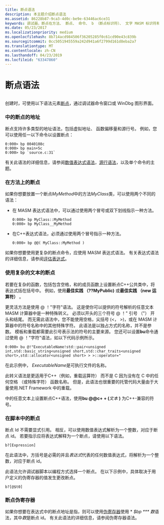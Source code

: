 ```yaml
---
title: 断点语法
description: 本主题介绍断点语法
ms.assetid: 86228b87-9ca3-4d0c-be9e-63446ac6ce31
keywords: 调试器，断点在方法、 断点、 命令、 b （断点标识符）、 文字 MASM 标识符和模板化函数的语法规则
ms.date: 05/23/2017
ms.localizationpriority: medium
ms.openlocfilehash: 8b714acd984506f36205285f0c61cd90e43c839b
ms.sourcegitcommit: 0cc5051945559a242d941a6f2799d161d8eba2a7
ms.translationtype: MT
ms.contentlocale: zh-CN
ms.lasthandoff: 04/23/2019
ms.locfileid: "63347860"
---
```

# <a name="breakpoint-syntax"></a>断点语法


## <span id="ddk_debugging_bios_code_dbg"></span><span id="DDK_DEBUGGING_BIOS_CODE_DBG"></span>


创建时，可使用以下语法元素[断点](using-breakpoints.md)，通过调试器命令窗口或 WinDbg 图形界面。

### <a name="span-idaddressesinbreakpointsspanspan-idaddressesinbreakpointsspanaddresses-in-breakpoints"></a><span id="addresses_in_breakpoints"></span><span id="ADDRESSES_IN_BREAKPOINTS"></span>中的断点的地址

断点支持许多类型的地址语法，包括虚拟地址、 函数偏移量和源行号。 例如，您可以使用任一以下命令以设置断点：

```dbgcmd
0:000> bp 0040108c
0:000> bp main+5c
0:000> bp `source.c:31`
```

有关此语法的详细信息，请参阅[数值表达式语法](numerical-expression-syntax.md)，[源行语法](source-line-syntax.md)，以及单个命令的主题。

### <a name="span-idbreakpointsonmethodsspanspan-idbreakpointsonmethodsspanbreakpoints-on-methods"></a><span id="breakpoints_on_methods"></span><span id="BREAKPOINTS_ON_METHODS"></span>在方法上的断点

如果你想要放置一个断点*MyMethod*中的方法*MyClass*类，可以使用两个不同的语法：

-   在 MASM 表达式语法中，可以通过使用两个冒号或双下划线指示一种方法。

    ```dbgcmd
    0:000> bp MyClass::MyMethod 
    0:000> bp MyClass__MyMethod 
    ```

-   在C++表达式语法，必须通过使用两个冒号指示一种方法。

    ```dbgcmd
    0:000> bp @@( MyClass::MyMethod ) 
    ```

如果你想要使用更复杂的断点命令，应使用 MASM 表达式语法。 有关表达式语法的详细信息，请参阅[评估表达式](evaluating-expressions.md)。

### <a name="span-idbreakpointsusingcomplicatedtextspanspan-idbreakpointsusingcomplicatedtextspanbreakpoints-using-complicated-text"></a><span id="breakpoints_using_complicated_text"></span><span id="BREAKPOINTS_USING_COMPLICATED_TEXT"></span>使用复杂的文本的断点

若要在复杂的函数，包括包含空格，和的成员函数上设置断点C++公共类中，将表达式括在括号中。 例如，使用**最佳实践 （??MyPublic)** 或**最佳实践 （new 运算符）** 。

更灵活方法是使用 @ ！"字符"语法。 这是使你可以提供的符号解析的任意文本 MASM 计算器中是一种特殊转义。 必须以开头的三个符号 @ ！" 引号 （"） 开头和结尾。 而无需此语法中，您不能使用空格，尖括号 (&lt;， &gt;)，或在 MASM 计算器中的符号名称中的其他特殊字符。 此语法是以独占方式的名称，并不是参数。 模板和重载都需要此引号表示法的符号的主要来源。 您还可以设置**bu**命令通过使用 @ ！"字符"语法，如以下代码示例所示。

```dbgcmd
0:000> bu @!"ExecutableName!std::pair<unsigned int,std::basic_string<unsigned short,std::char_traits<unsigned short>,std::allocator<unsigned short> > >::operator="
```

在此示例中， *ExecutableName*是可执行文件的名称。

此转义语法是更适用于C++（例如，重载运算符） 而不是 C 因为没有在 C 中的任何空格 （或特殊字符） 函数名称。 但是，此语法也很重要的托管代码大量由于大量使用.NET Framework 中的重载。

中的任意文本上设置断点C++语法，使用<strong>bu @@c+ + (</strong><em>文本</em> **)** 为C++-兼容的符号。

### <a name="span-idbreakpointsinscriptsspanspan-idbreakpointsinscriptsspanbreakpoints-in-scripts"></a><span id="breakpoints_in_scripts"></span><span id="BREAKPOINTS_IN_SCRIPTS"></span>在脚本中的断点

断点 Id 不需要显式引用。 相反，可以使用数值表达式解析为一个整数，对应于断点 id。 若要指示应将表达式解释为一个断点，请使用以下语法。

```dbgcmd
b?[Expression]
```

在此语法中，方括号是必需的并且*表达式*代表的任何数值表达式，将解析为一个整数，对应于断点 id。

此语法允许调试器脚本以编程方式选择一个断点。 在以下示例中，具体取决于用户定义的伪寄存器的值发生更改断点。

```dbgcmd
b?[@$t0]
```

### <a name="span-idbreakpointpseudoregistersspanspan-idbreakpointpseudoregistersspanbreakpoint-pseudo-registers"></a><span id="breakpoint_pseudo_registers"></span><span id="BREAKPOINT_PSEUDO_REGISTERS"></span>断点伪寄存器

如果你想要在表达式中的断点地址是指，则可以使用[伪寄存器](pseudo-register-syntax.md)使用 * *$bp *** 数*语法，其中*数*是断点 id。 有关此语法的详细信息，请参阅伪寄存器语法。

 

 





